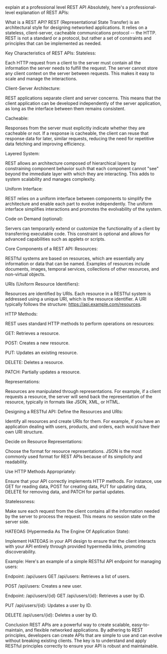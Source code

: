 explain at a professional level REST API
Absolutely, here's a professional-level explanation of REST APIs:

What is a REST API?
REST (Representational State Transfer) is an architectural style for designing networked applications. It relies on a stateless, client-server, cacheable communications protocol -- 
the HTTP. REST is not a standard or a protocol, but rather a set of constraints and principles that can be implemented as needed.


Key Characteristics of REST APIs:
Stateless:

Each HTTP request from a client to the server must contain all the information the server needs to fulfill the request. The server cannot store any client context on the server between requests. This makes it easy to scale and manage the interactions.

Client-Server Architecture:

REST applications separate client and server concerns. This means that the client application can be developed independently of the server application, as long as the interface between them remains consistent.

Cacheable:

Responses from the server must explicitly indicate whether they are cacheable or not. If a response is cacheable, the client can reuse that response data for later, similar requests, reducing the need for repetitive data fetching and improving efficiency.

Layered System:

REST allows an architecture composed of hierarchical layers by constraining component behavior such that each component cannot "see" beyond the immediate layer with which they are interacting. This adds to system scalability and manages complexity.

Uniform Interface:

REST relies on a uniform interface between components to simplify the architecture and enable each part to evolve independently. The uniform interface simplifies interactions and promotes the evolvability of the system.

Code on Demand (optional):

Servers can temporarily extend or customize the functionality of a client by transferring executable code. This constraint is optional and allows for advanced capabilities such as applets or scripts.

Core Components of a REST API:
Resources:

RESTful systems are based on resources, which are essentially any information or data that can be named. Examples of resources include documents, images, temporal services, collections of other resources, and non-virtual objects.

URIs (Uniform Resource Identifiers):

Resources are identified by URIs. Each resource in a RESTful system is addressed using a unique URI, which is the resource identifier. A URI typically follows the structure: https://api.example.com/resources.

HTTP Methods:

REST uses standard HTTP methods to perform operations on resources:

GET: Retrieves a resource.

POST: Creates a new resource.

PUT: Updates an existing resource.

DELETE: Deletes a resource.

PATCH: Partially updates a resource.

Representations:

Resources are manipulated through representations. For example, if a client requests a resource, the server will send back the representation of the resource, typically in formats like JSON, XML, or HTML.

Designing a RESTful API:
Define the Resources and URIs:

Identify all resources and create URIs for them. For example, if you have an application dealing with users, products, and orders, each would have their own URI structure.

Decide on Resource Representations:

Choose the format for resource representations. JSON is the most commonly used format for REST APIs because of its simplicity and readability.

Use HTTP Methods Appropriately:

Ensure that your API correctly implements HTTP methods. For instance, use GET for reading data, POST for creating data, PUT for updating data, DELETE for removing data, and PATCH for partial updates.

Statelessness:

Make sure each request from the client contains all the information needed by the server to process the request. This means no session state on the server side.

HATEOAS (Hypermedia As The Engine Of Application State):

Implement HATEOAS in your API design to ensure that the client interacts with your API entirely through provided hypermedia links, promoting discoverability.

Example:
Here's an example of a simple RESTful API endpoint for managing users:

Endpoint: /api/users
GET /api/users: Retrieves a list of users.

POST /api/users: Creates a new user.

Endpoint: /api/users/{id}
GET /api/users/{id}: Retrieves a user by ID.

PUT /api/users/{id}: Updates a user by ID.

DELETE /api/users/{id}: Deletes a user by ID.

Conclusion
REST APIs are a powerful way to create scalable, easy-to-maintain, and flexible networked applications. By adhering to REST principles, 
developers can create APIs that are simple to use and can evolve without breaking existing clients. The key is to understand and apply 
RESTful principles correctly to ensure your API is robust and maintainable.
